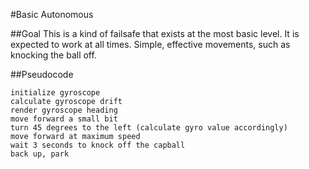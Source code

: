 #Basic Autonomous

##Goal
This is a kind of failsafe that exists at the most basic level.
It is expected to work at all times.
Simple, effective movements, such as knocking the ball off.

##Pseudocode
```
initialize gyroscope
calculate gyroscope drift
render gyroscope heading 
move forward a small bit
turn 45 degrees to the left (calculate gyro value accordingly)
move forward at maximum speed
wait 3 seconds to knock off the capball
back up, park
```